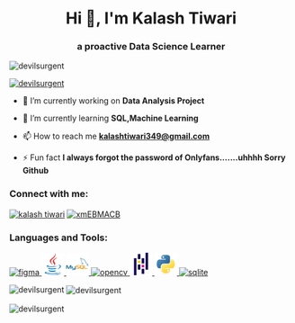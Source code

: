 <h1 align="center">Hi 👋, I'm Kalash Tiwari</h1>
<h3 align="center">a proactive Data Science Learner</h3>

<p align="left"> <img src="https://komarev.com/ghpvc/?username=devilsurgent&label=Profile%20views&color=0e75b6&style=flat" alt="devilsurgent" /> </p>

<p align="left"> <a href="https://github.com/ryo-ma/github-profile-trophy"><img src="https://github-profile-trophy.vercel.app/?username=devilsurgent" alt="devilsurgent" /></a> </p>

- 🔭 I’m currently working on **Data Analysis Project**

- 🌱 I’m currently learning **SQL,Machine Learning**

- 📫 How to reach me **kalashtiwari349@gmail.com**

- ⚡ Fun fact **I always forgot the password of Onlyfans.......uhhhh Sorry Github**

<h3 align="left">Connect with me:</h3>
<p align="left">
<a href="https://linkedin.com/in/kalash tiwari" target="blank"><img align="center" src="https://raw.githubusercontent.com/rahuldkjain/github-profile-readme-generator/master/src/images/icons/Social/linked-in-alt.svg" alt="kalash tiwari" height="30" width="40" /></a>
<a href="https://discord.gg/xmEBMACB" target="blank"><img align="center" src="https://raw.githubusercontent.com/rahuldkjain/github-profile-readme-generator/master/src/images/icons/Social/discord.svg" alt="xmEBMACB" height="30" width="40" /></a>
</p>

<h3 align="left">Languages and Tools:</h3>
<p align="left"> <a href="https://www.figma.com/" target="_blank" rel="noreferrer"> <img src="https://www.vectorlogo.zone/logos/figma/figma-icon.svg" alt="figma" width="40" height="40"/> </a> <a href="https://www.java.com" target="_blank" rel="noreferrer"> <img src="https://raw.githubusercontent.com/devicons/devicon/master/icons/java/java-original.svg" alt="java" width="40" height="40"/> </a> <a href="https://www.mysql.com/" target="_blank" rel="noreferrer"> <img src="https://raw.githubusercontent.com/devicons/devicon/master/icons/mysql/mysql-original-wordmark.svg" alt="mysql" width="40" height="40"/> </a> <a href="https://opencv.org/" target="_blank" rel="noreferrer"> <img src="https://www.vectorlogo.zone/logos/opencv/opencv-icon.svg" alt="opencv" width="40" height="40"/> </a> <a href="https://pandas.pydata.org/" target="_blank" rel="noreferrer"> <img src="https://raw.githubusercontent.com/devicons/devicon/2ae2a900d2f041da66e950e4d48052658d850630/icons/pandas/pandas-original.svg" alt="pandas" width="40" height="40"/> </a> <a href="https://www.python.org" target="_blank" rel="noreferrer"> <img src="https://raw.githubusercontent.com/devicons/devicon/master/icons/python/python-original.svg" alt="python" width="40" height="40"/> </a> <a href="https://www.sqlite.org/" target="_blank" rel="noreferrer"> <img src="https://www.vectorlogo.zone/logos/sqlite/sqlite-icon.svg" alt="sqlite" width="40" height="40"/> </a> </p>

<p><img align="left" src="https://github-readme-stats.vercel.app/api/top-langs?username=devilsurgent&show_icons=true&locale=en&layout=compact" alt="devilsurgent" /></p>

<p>&nbsp;<img align="center" src="https://github-readme-stats.vercel.app/api?username=devilsurgent&show_icons=true&locale=en" alt="devilsurgent" /></p>

<p><img align="center" src="https://github-readme-streak-stats.herokuapp.com/?user=devilsurgent&" alt="devilsurgent" /></p>
